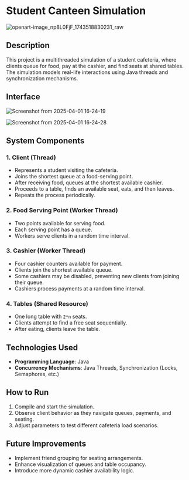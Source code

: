 # Student Canteen Simulation

![openart-image_np8L0FjF_1743518830231_raw](https://github.com/user-attachments/assets/c0c91e17-6fbe-4c7c-92f8-6a151cab3c46)

## Description
This project is a multithreaded simulation of a student cafeteria, where clients queue for food, pay at the cashier, and find seats at shared tables. The simulation models real-life interactions using Java threads and synchronization mechanisms.

## Interface

![Screenshot from 2025-04-01 16-24-19](https://github.com/user-attachments/assets/e9856422-c40a-4a6b-9a8b-068a7f2ef64c)


![Screenshot from 2025-04-01 16-24-28](https://github.com/user-attachments/assets/d15d53d3-f2b7-4347-98fc-2ac4d1517d7e)



## System Components

### 1. Client (Thread)
- Represents a student visiting the cafeteria.
- Joins the shortest queue at a food-serving point.
- After receiving food, queues at the shortest available cashier.
- Proceeds to a table, finds an available seat, eats, and then leaves.
- Repeats the process periodically.

### 2. Food Serving Point (Worker Thread)
- Two points available for serving food.
- Each serving point has a queue.
- Workers serve clients in a random time interval.

### 3. Cashier (Worker Thread)
- Four cashier counters available for payment.
- Clients join the shortest available queue.
- Some cashiers may be disabled, preventing new clients from joining their queue.
- Cashiers process payments at a random time interval.

### 4. Tables (Shared Resource)
- One long table with `2*n` seats.
- Clients attempt to find a free seat sequentially.
- After eating, clients leave the table.

## Technologies Used
- **Programming Language**: Java
- **Concurrency Mechanisms**: Java Threads, Synchronization (Locks, Semaphores, etc.)

## How to Run
1. Compile and start the simulation.
2. Observe client behavior as they navigate queues, payments, and seating.
3. Adjust parameters to test different cafeteria load scenarios.

## Future Improvements
- Implement friend grouping for seating arrangements.
- Enhance visualization of queues and table occupancy.
- Introduce more dynamic cashier availability logic.


